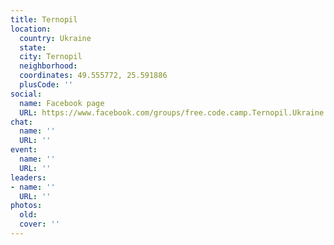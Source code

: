 ```yaml
---
title: Ternopil
location:
  country: Ukraine
  state: 
  city: Ternopil
  neighborhood: 
  coordinates: 49.555772, 25.591886
  plusCode: ''
social:
  name: Facebook page
  URL: https://www.facebook.com/groups/free.code.camp.Ternopil.Ukraine
chat:
  name: ''
  URL: ''
event:
  name: ''
  URL: ''
leaders:
- name: ''
  URL: ''
photos:
  old: 
  cover: ''
---
```

